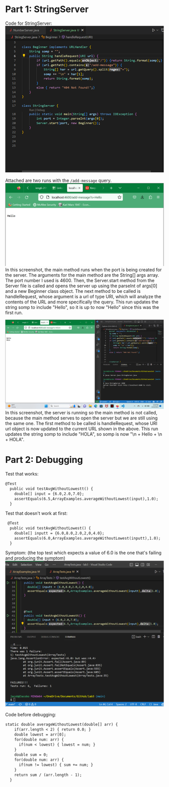 # Part 1: StringServer

Code for StringServer: 
![Image](one.png)

Attached are two runs with the `/add-message` query.
![Image](two.png)
In this screenshot, the main method runs when the port is being created for the server. The arguments for the main method are the String[] args array. The port number I used is 4600. Then, the Server.start method from the Server file is called and opens the server up using the parseInt of args[0] and a new Beginner class object. The next method to be called is handleRequest, whose argument is a url of type URI, which will analyze the contents of the URL and more specifically the query. This run updates the string somp to include "Hello", so it is up to now "Hello" since this was the first run.

![Image](three.png)
In this screenshot, the server is running so the main method is not called, because the main method serves to open the server but we are still using the same one. The first method to be called is handleRequest, whose URI url object is now updated to the current URL shown in the above. This run updates the string somp to include "HOLA", so somp is now "\n + Hello + \n + HOLA".

# Part 2: Debugging

Test that works: 
```
@Test
  public void testAvgWithoutLowestt() {
    double[] input = {6.0,2.0,7.0};
    assertEquals(6.5,ArrayExamples.averageWithoutLowest(input),1.0);
  }
```

Test that doesn't work at first:
```
 @Test
  public void testAvgWithoutLowest() {
    double[] inputt = {6.0,8.0,2.0,2,0,4.0};
    assertEquals(6.0,ArrayExamples.averageWithoutLowest(inputt),1.0);
  }
  ```
  
Symptom: (the top test which expects a value of 6.0 is the one that's failing and producing the symptom) 
![Image](four.png)
  
Code before debugging:
```
static double averageWithoutLowest(double[] arr) {
    if(arr.length < 2) { return 0.0; }
    double lowest = arr[0];
    for(double num: arr) {
      if(num < lowest) { lowest = num; }
    }
    double sum = 0;
    for(double num: arr) {
      if(num != lowest) { sum += num; }
    }
    return sum / (arr.length - 1);
  }
```
